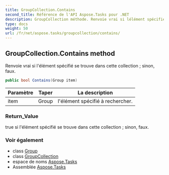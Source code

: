 ```yaml
---
title: GroupCollection.Contains
second_title: Référence de l'API Aspose.Tasks pour .NET
description: GroupCollection méthode. Renvoie vrai si lélément spécifié se trouve dans cette collection  sinon faux.
type: docs
weight: 50
url: /fr/net/aspose.tasks/groupcollection/contains/
---
```

## GroupCollection.Contains method

Renvoie vrai si l'élément spécifié se trouve dans cette collection ; sinon, faux.

```csharp
public bool Contains(Group item)
```

| Paramètre | Taper | La description |
| --- | --- | --- |
| item | Group | l'élément spécifié à rechercher. |

### Return_Value

true si l'élément spécifié se trouve dans cette collection ; sinon, faux.

### Voir également

* class [Group](../../group/)
* class [GroupCollection](../)
* espace de noms [Aspose.Tasks](../../groupcollection/)
* Assemblée [Aspose.Tasks](../../../)


